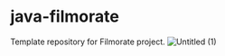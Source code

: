 # java-filmorate
Template repository for Filmorate project.
![Untitled (1)](https://github.com/CyberCoHuK/java-filmorate/assets/108213849/9e216bc8-436e-4fff-bd26-82005c196fdc)
